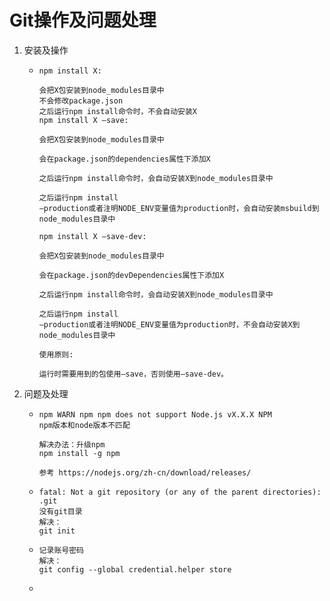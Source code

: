 # Git操作及问题处理

1. 安装及操作

   + ```
     npm install X:
     
     会把X包安装到node_modules目录中
     不会修改package.json
     之后运行npm install命令时，不会自动安装X
     npm install X –save:
     
     会把X包安装到node_modules目录中
     
     会在package.json的dependencies属性下添加X
     
     之后运行npm install命令时，会自动安装X到node_modules目录中
     
     之后运行npm install
     –production或者注明NODE_ENV变量值为production时，会自动安装msbuild到node_modules目录中
     
     npm install X –save-dev:
     
     会把X包安装到node_modules目录中
     
     会在package.json的devDependencies属性下添加X
     
     之后运行npm install命令时，会自动安装X到node_modules目录中
     
     之后运行npm install
     –production或者注明NODE_ENV变量值为production时，不会自动安装X到node_modules目录中
     
     使用原则:
     
     运行时需要用到的包使用–save，否则使用–save-dev。
     ```

2. 问题及处理

   + ```
     npm WARN npm npm does not support Node.js vX.X.X NPM
     npm版本和node版本不匹配
     ```

     ```
     解决办法：升级npm
     npm install -g npm
     
     参考 https://nodejs.org/zh-cn/download/releases/
     ```

   + ```
     fatal: Not a git repository (or any of the parent directories): .git 
     没有git目录
     解决：
     git init
     ```

   + ```
     记录账号密码
     解决：
     git config --global credential.helper store
     ```

   + 